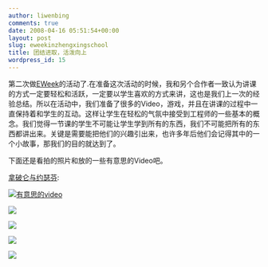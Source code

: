 ```yaml
---
author: liwenbing
comments: true
date: 2008-04-16 05:51:54+00:00
layout: post
slug: eweekinzhengxingschool
title: 团结进取，活泼向上
wordpress_id: 15
---
```


第二次做[EWeek](http://eweek.org)的活动了.在准备这次活动的时候，我和另个合作者一致认为讲课的方式一定要轻松和活跃，一定要以学生喜欢的方式来讲，这也是我们上一次的经验总结。所以在活动中，我们准备了很多的Video，游戏，并且在讲课的过程中一直保持着和学生的互动。这样让学生在轻松的气氛中接受到工程师的一些基本的概念。我们觉得一节课的学生不可能让学生学到所有的东西，我们不可能把所有的东西都讲出来。关键是需要能把他们的兴趣引出来，也许多年后他们会记得其中的一个小故事，那我们的目的就达到了。  

下面还是看拍的照片和放的一些有意思的Video吧。  

[拿破仑与约瑟芬](http://v.youku.com/v_show/id_cz00XMjQxMTY2MjA=.html):  

  

[![有意思的video](http://liwenbing.cn/wp-content/uploads/2008/04/img_8628-300x200.jpg)](http://liwenbing.cn/wp-content/uploads/2008/04/img_8628.jpg)  

[![](http://liwenbing.cn/wp-content/uploads/2008/04/img_8676-300x200.jpg)](http://liwenbing.cn/wp-content/uploads/2008/04/img_8676.jpg)  

[![](http://liwenbing.cn/wp-content/uploads/2008/04/img_4004-200x300.jpg)](http://liwenbing.cn/wp-content/uploads/2008/04/img_4004.jpg)  

[![](http://liwenbing.cn/wp-content/uploads/2008/04/img_4182-300x200.jpg)](http://liwenbing.cn/wp-content/uploads/2008/04/img_4182.jpg)




[![](http://liwenbing.cn/wp-content/uploads/2008/04/img_8714-300x200.jpg)](http://liwenbing.cn/wp-content/uploads/2008/04/img_8714.jpg)



